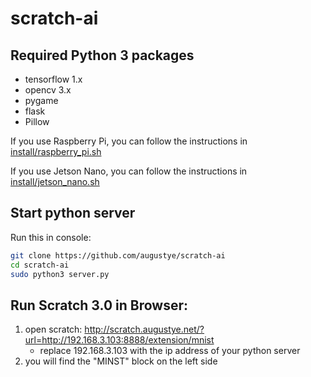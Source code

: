 # scratch-ai

Required Python 3 packages
-------------------------
 - tensorflow 1.x
 - opencv 3.x
 - pygame 
 - flask 
 - Pillow

If you use Raspberry Pi, you can follow the instructions in [install/raspberry_pi.sh](https://github.com/augustye/scratch-ai/blob/master/install/raspberry_pi.sh)

If you use Jetson Nano, you can follow the instructions in [install/jetson_nano.sh](https://github.com/augustye/scratch-ai/blob/master/install/jetson_nano.sh)


Start python server
-------------------
Run this in console:
```Bash
git clone https://github.com/augustye/scratch-ai
cd scratch-ai
sudo python3 server.py
```

Run Scratch 3.0 in Browser:
---------------------------
1. open scratch: http://scratch.augustye.net/?url=http://192.168.3.103:8888/extension/mnist
   - replace 192.168.3.103 with the ip address of your python server
2. you will find the "MINST" block on the left side
